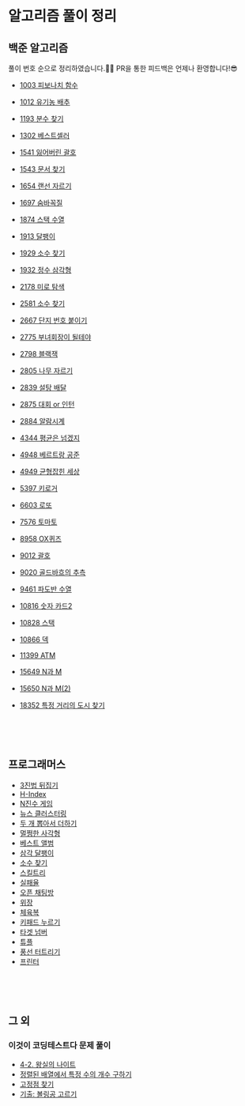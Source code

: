 # 알고리즘 풀이 정리

## 백준 알고리즘

풀이 번호 순으로 정리하였습니다.👩‍💻 PR을 통한 피드백은 언제나 환영합니다!😎

- [1003 피보나치 함수](https://github.com/Be-beee/TIL-2/tree/main/Solution/fibonacci_1003)
- [1012 유기농 배추](https://github.com/Be-beee/TIL-2/tree/main/Solution/lettuce_1012)
- [1193 분수 찾기](https://github.com/Be-beee/TIL-2/tree/main/Solution/finding_fraction)
- [1302 베스트셀러](https://github.com/Be-beee/TIL-2/tree/main/Solution/bestceller_1302)
- [1541 잃어버린 괄호](https://github.com/Be-beee/TIL-2/tree/main/Solution/ps_1541)
- [1543 문서 찾기](https://github.com/Be-beee/TIL-2/tree/main/Solution/searching_document_1543)
- [1654 랜선 자르기](https://github.com/Be-beee/TIL-2/tree/main/Solution/Cutting_Line_1654)
- [1697 숨바꼭질](https://github.com/Be-beee/TIL-2/tree/main/Solution/hideandseek_1697)
- [1874 스택 수열](https://github.com/Be-beee/TIL-2/tree/main/Solution/stack_progression_1874)
- [1913 달팽이](https://github.com/Be-beee/TIL-2/tree/main/Solution/snail_1913)
- [1929 소수 찾기](https://github.com/Be-beee/TIL-2/tree/main/Solution/finding_prime_1929)
- [1932 정수 삼각형](https://github.com/Be-beee/TIL-2/tree/main/Solution/triangle_1932)


- [2178 미로 탐색](https://github.com/Be-beee/TIL-2/tree/main/Solution/maze_2178)
- [2581 소수 찾기](https://github.com/Be-beee/TIL-2/tree/main/Solution/prime_2581)
- [2667 단지 번호 붙이기](https://github.com/Be-beee/TIL-2/tree/main/Solution/zipcode_2667)
- [2775 부녀회장이 될테야](https://github.com/Be-beee/TIL-2/tree/main/Solution/apartment_2775)
- [2798 블랙잭](https://github.com/Be-beee/TIL-2/tree/main/Solution/blackjack_2798)
- [2805 나무 자르기](https://github.com/Be-beee/TIL-2/tree/main/Solution/cutting_tree_2805)
- [2839 설탕 배달](https://github.com/Be-beee/TIL-2/tree/main/Solution/sugar_2839)
- [2875 대회 or 인턴](https://github.com/Be-beee/TIL-2/tree/main/Solution/contest_or_intern_2875)
- [2884 알람시계](https://github.com/Be-beee/TIL-2/tree/main/Solution/alarm_clock_2884)


- [4344 평균은 넘겠지](https://github.com/Be-beee/TIL-2/tree/main/Solution/average_4344)
- [4948 베르트랑 공준](https://github.com/Be-beee/TIL-2/tree/main/Solution/bertrand_4948)
- [4949 균형잡힌 세상](https://github.com/Be-beee/TIL-2/tree/main/Solution/balance_4949)
- [5397 키로거](https://github.com/Be-beee/TIL-2/tree/main/Solution/keylogger_5397)
- [6603 로또](https://github.com/Be-beee/TIL-2/tree/main/Solution/lotto_6603)
- [7576 토마토](https://github.com/Be-beee/TIL-2/tree/main/Solution/tomato_7576)
- [8958 OX퀴즈](https://github.com/Be-beee/TIL-2/tree/main/Solution/OXquiz_8958)
- [9012 괄호](https://github.com/Be-beee/TIL-2/tree/main/Solution/parenthesis_string_9012)
- [9020 골드바흐의 추측](https://github.com/Be-beee/TIL-2/tree/main/Solution/goldbach_9020)
- [9461 파도반 수열](https://github.com/Be-beee/TIL-2/tree/main/Solution/spiral_9461)


- [10816 숫자 카드2](https://github.com/Be-beee/TIL-2/tree/main/Solution/number_card2_10816)
- [10828 스택](https://github.com/Be-beee/TIL-2/tree/main/Solution/stack_10828)
- [10866 덱](https://github.com/Be-beee/TIL-2/tree/main/Solution/deque_10866)
- [11399 ATM](https://github.com/Be-beee/TIL-2/tree/main/Solution/ATM_11399)
- [15649 N과 M](https://github.com/Be-beee/TIL-2/tree/main/Solution/N_and_M_15649)
- [15650 N과 M(2)](https://github.com/Be-beee/TIL-2/tree/main/Solution/N_and_M_15650)
- [18352 특정 거리의 도시 찾기](https://github.com/Be-beee/TIL-2/tree/main/Solution/special_distance_city_18352)

<br>
<br>
<br>

## 프로그래머스

- [3진법 뒤집기](https://github.com/Be-beee/TIL-2/tree/main/Solution/programmers_base_3)
- [H-Index](https://github.com/Be-beee/TIL-2/tree/main/Solution/programmers_h_index)
- [N진수 게임](https://github.com/Be-beee/TIL-2/tree/main/Solution/programmers_base_n)
- [뉴스 클러스터링](https://github.com/Be-beee/TIL-2/tree/main/Solution/programmers_news_clustering)
- [두 개 뽑아서 더하기](https://github.com/Be-beee/TIL-2/tree/main/Solution/programmers_select_two)
- [멀쩡한 사각형](https://github.com/Be-beee/TIL-2/tree/main/Solution/programmers_valid_rectangle)
- [베스트 앨범](https://github.com/Be-beee/TIL-2/tree/main/Solution/programmers_best_album)
- [삼각 달팽이](https://github.com/Be-beee/TIL-2/tree/main/Solution/programmers_tri_snail)
- [소수 찾기](https://github.com/Be-beee/TIL-2/tree/main/Solution/programmers_finding_prime)
- [스킬트리](https://github.com/Be-beee/TIL-2/tree/main/Solution/programmers_skill_tree)
- [실패율](https://github.com/Be-beee/TIL-2/tree/main/Solution/programmers_failure)
- [오픈 채팅방](https://github.com/Be-beee/TIL-2/tree/main/Solution/programmers_open_chat)
- [위장](https://github.com/Be-beee/TIL-2/tree/main/Solution/programmers_disguise)
- [체육복](https://github.com/Be-beee/TIL-2/tree/main/Solution/programmers_training_clothes)
- [키패드 누르기](https://github.com/Be-beee/TIL-2/tree/main/Solution/programmers_keypad)
- [타겟 넘버](https://github.com/Be-beee/TIL-2/tree/main/Solution/programmers_target_number)
- [튜플](https://github.com/Be-beee/TIL-2/tree/main/Solution/programmers_tuple)
- [풍선 터트리기](https://github.com/Be-beee/TIL-2/tree/main/Solution/programmers_balloon)
- [프린터](https://github.com/Be-beee/TIL-2/tree/main/Solution/programmers_printer)

<br>
<br>
<br>

## 그 외

### 이것이 코딩테스트다 문제 풀이

- [4-2. 왕실의 나이트](https://github.com/Be-beee/TIL-2/tree/main/Solution/Chess_knight)
- [정렬된 배열에서 특정 수의 개수 구하기](https://github.com/Be-beee/TIL-2/tree/main/Solution/binary_search_ex)
- [고정점 찾기](https://github.com/Be-beee/TIL-2/tree/main/Solution/fixed_point)
- [기출: 볼링공 고르기](https://github.com/Be-beee/TIL-2/tree/main/Solution/Bowling_ball)
<br>
<br>
<br>
